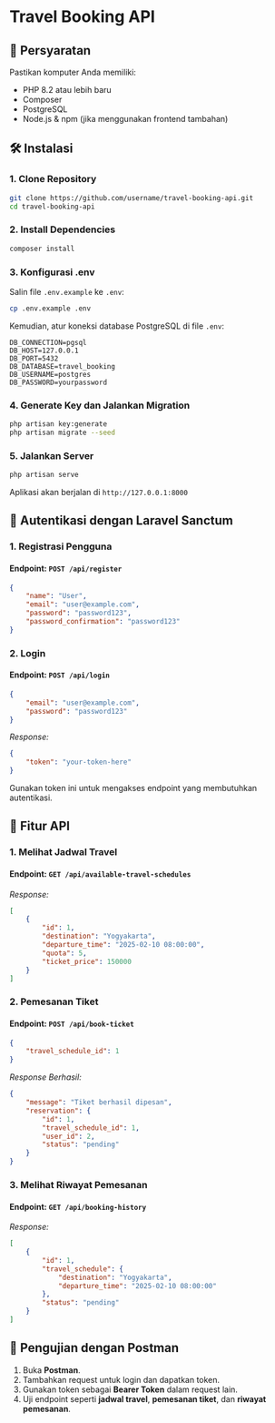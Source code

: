 # Travel Booking API

## 📌 Persyaratan
Pastikan komputer Anda memiliki:
- PHP 8.2 atau lebih baru
- Composer
- PostgreSQL
- Node.js & npm (jika menggunakan frontend tambahan)

## 🛠️ Instalasi

### 1. Clone Repository
```sh
git clone https://github.com/username/travel-booking-api.git
cd travel-booking-api
```

### 2. Install Dependencies
```sh
composer install
```

### 3. Konfigurasi .env
Salin file `.env.example` ke `.env`:
```sh
cp .env.example .env
```
Kemudian, atur koneksi database PostgreSQL di file `.env`:
```
DB_CONNECTION=pgsql
DB_HOST=127.0.0.1
DB_PORT=5432
DB_DATABASE=travel_booking
DB_USERNAME=postgres
DB_PASSWORD=yourpassword
```

### 4. Generate Key dan Jalankan Migration
```sh
php artisan key:generate
php artisan migrate --seed
```

### 5. Jalankan Server
```sh
php artisan serve
```
Aplikasi akan berjalan di `http://127.0.0.1:8000`

## 🔑 Autentikasi dengan Laravel Sanctum
### 1. Registrasi Pengguna
#### **Endpoint**: `POST /api/register`
```json
{
    "name": "User",
    "email": "user@example.com",
    "password": "password123",
    "password_confirmation": "password123"
}
```

### 2. Login
#### **Endpoint**: `POST /api/login`
```json
{
    "email": "user@example.com",
    "password": "password123"
}
```
_Response:_
```json
{
    "token": "your-token-here"
}
```
Gunakan token ini untuk mengakses endpoint yang membutuhkan autentikasi.

## 🚀 Fitur API
### 1. Melihat Jadwal Travel
#### **Endpoint**: `GET /api/available-travel-schedules`
_Response:_
```json
[
    {
        "id": 1,
        "destination": "Yogyakarta",
        "departure_time": "2025-02-10 08:00:00",
        "quota": 5,
        "ticket_price": 150000
    }
]
```

### 2. Pemesanan Tiket
#### **Endpoint**: `POST /api/book-ticket`
```json
{
    "travel_schedule_id": 1
}
```
_Response Berhasil:_
```json
{
    "message": "Tiket berhasil dipesan",
    "reservation": {
        "id": 1,
        "travel_schedule_id": 1,
        "user_id": 2,
        "status": "pending"
    }
}
```

### 3. Melihat Riwayat Pemesanan
#### **Endpoint**: `GET /api/booking-history`
_Response:_
```json
[
    {
        "id": 1,
        "travel_schedule": {
            "destination": "Yogyakarta",
            "departure_time": "2025-02-10 08:00:00"
        },
        "status": "pending"
    }
]
```

## 🔬 Pengujian dengan Postman
1. Buka **Postman**.
2. Tambahkan request untuk login dan dapatkan token.
3. Gunakan token sebagai **Bearer Token** dalam request lain.
4. Uji endpoint seperti **jadwal travel**, **pemesanan tiket**, dan **riwayat pemesanan**.
